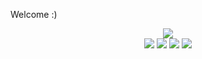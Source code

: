 <!--
README.md (Even though it's HTML) by @BLOCKSREY
読めますか？これは日本語です。
-->
Welcome :)
<P ALIGN=CENTER>
	<IMG SRC=https://playme.blocksrey.com:7890/4></IMG><BR>
	<IMG SRC=https://playme.blocksrey.com:7890/1></IMG>
	<IMG SRC=https://playme.blocksrey.com:7890/3></IMG>
	<IMG SRC=https://playme.blocksrey.com:7890/2></IMG>
	<IMG SRC=https://playme.blocksrey.com:7890/0></IMG>
</P>
